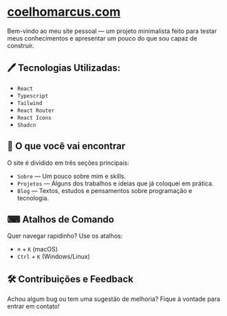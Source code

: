 # [coelhomarcus.com](https://coelhomarcus.com)
Bem-vindo ao meu site pessoal — um projeto minimalista feito para testar meus conhecimentos e apresentar um pouco do que sou capaz de construir.

## 🖊️ Tecnologias Utilizadas:
  - `React`
  - `Typescript`
  - `Tailwind`
  - `React Router`
  - `React Icons`
  -  `Shadcn`

## 📂 O que você vai encontrar
O site é dividido em três seções principais:
- `Sobre` — Um pouco sobre mim e skills.
- `Projetos` — Alguns dos trabalhos e ideias que já coloquei em prática.
- `Blog` — Textos, estudos e pensamentos sobre programação e tecnologia.

## ⌨ Atalhos de Comando
Quer navegar rapidinho? Use os atalhos:
- `⌘` + `K` (macOS)
- `Ctrl` + `K` (Windows/Linux)


## 🛠️ Contribuições e Feedback
Achou algum bug ou tem uma sugestão de melhoria? Fique à vontade para entrar em contato!